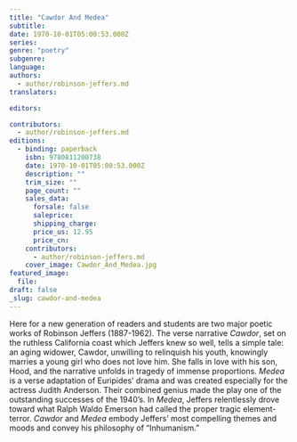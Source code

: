 ```yaml
---
title: "Cawdor And Medea"
subtitle:
date: 1970-10-01T05:00:53.000Z
series:
genre: "poetry"
subgenre:
language:
authors:
  - author/robinson-jeffers.md
translators:

editors:

contributors:
  - author/robinson-jeffers.md
editions:
  - binding: paperback
    isbn: 9780811200738
    date: 1970-10-01T05:00:53.000Z
    description: ""
    trim_size: ""
    page_count: ""
    sales_data:
      forsale: false
      saleprice:
      shipping_charge:
      price_us: 12.95
      price_cn:
    contributors:
      - author/robinson-jeffers.md
    cover_image: Cawdor_And_Medea.jpg
featured_image:
  file:
draft: false
_slug: cawdor-and-medea
---
```


Here for a new generation of readers and students are two major poetic works of Robinson Jeffers (1887-1962). The verse narrative _Cawdor_, set on the ruthless California coast which Jeffers knew so well, tells a simple tale: an aging widower, Cawdor, unwilling to relinquish his youth, knowingly marries a young girl who does not love him. She falls in love with his son, Hood, and the narrative unfolds in tragedy of immense proportions. _Medea_ is a verse adaptation of Euripides’ drama and was created especially for the actress Judith Anderson. Their combined genius made the play one of the outstanding successes of the 1940’s. In _Medea_, Jeffers relentlessly drove toward what Ralph Waldo Emerson had called the proper tragic element-terror. _Cawdor_ and _Medea_ embody Jeffers’ most compelling themes and moods and convey his philosophy of “Inhumanism.”

